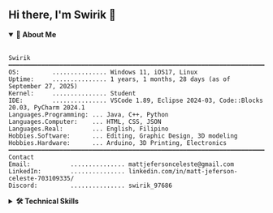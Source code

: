 ## Hi there, I'm Swirik 👋
<details open>
  <summary><b>👤 About Me</b></summary>
  <br>
  
```
Swirik
━━━━━━━━━━━━━━━━━━━━━━━━━━━━━━━━━━━━━━━━━━━━━━━━━━━━━━━━━━━━━━━━━━━━━━━━━━━━━━━━━━━━━━━━━━━━━━━━━━━━━━━
OS:         ............... Windows 11, iOS17, Linux
Uptime:     ............... 1 years, 1 months, 28 days (as of September 27, 2025)
Kernel:     ............... Student
IDE:        ............... VSCode 1.89, Eclipse 2024‑03, Code::Blocks 20.03, PyCharm 2024.1
Languages.Programming: ... Java, C++, Python
Languages.Computer:    ... HTML, CSS, JSON
Languages.Real:        ... English, Filipino
Hobbies.Software:      ... Editing, Graphic Design, 3D modeling
Hobbies.Hardware:      ... Arduino, 3D Printing, Electronics
━━━━━━━━━━━━━━━━━━━━━━━━━━━━━━━━━━━━━━━━━━━━━━━━━━━━━━━━━━━━━━━━━━━━━━━━━━━━━━━━━━━━━━━━━━━━━━━━━━━━━━━
Contact
Email:           ............... mattjefersonceleste@gmail.com
LinkedIn:        ............... linkedin.com/in/matt-jeferson-celeste-703109335/
Discord:         ............... swirik_97686
```
</details>
<details>
  <summary><b>🛠️ Technical Skills</b></summary>
  <br>
  
  **Languages**
  
  ![Java](https://img.shields.io/badge/-Java-007396?style=flat-square&logo=java&logoColor=white)
  ![C++](https://img.shields.io/badge/-C++-00599C?style=flat-square&logo=c%2B%2B&logoColor=white)
  ![Python](https://img.shields.io/badge/-Python-3776AB?style=flat-square&logo=python&logoColor=white)
  ![HTML5](https://img.shields.io/badge/-HTML5-E34F26?style=flat-square&logo=html5&logoColor=white)
  ![CSS3](https://img.shields.io/badge/-CSS3-1572B6?style=flat-square&logo=css3&logoColor=white)
  
  **Frameworks & Tools**
  
  ![React](https://img.shields.io/badge/-React-61DAFB?style=flat-square&logo=react&logoColor=black)
  ![Node.js](https://img.shields.io/badge/-Node.js-339933?style=flat-square&logo=node.js&logoColor=white)
  ![Git](https://img.shields.io/badge/-Git-F05032?style=flat-square&logo=git&logoColor=white)
  ![Maven](https://img.shields.io/badge/-Maven-C71A36?style=flat-square&logo=apachemaven&logoColor=white)
</details>
<!--
**swirik/swirik** is a ✨ *special* ✨ repository because its `README.md` (this file) appears on your GitHub profile.
Here are some ideas to get you started:
- 🔭 I'm currently working on ...
- 🌱 I'm currently learning ...
- 👯 I'm looking to collaborate on ...
- 🤔 I'm looking for help with ...
- 💬 Ask me about ...
- 📫 How to reach me: ...
- 😄 Pronouns: ...
- ⚡ Fun fact: ...
-->
